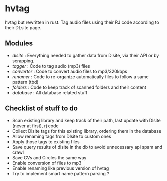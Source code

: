 # hvtag
hvtag but rewritten in rust. Tag audio files using their RJ code according to their DLsite page.

## Modules
- *dlsite* : Everything needed to gather data from Dlsite, via their API or by scrapping.
- *tagger* : Code to tag audio (mp3) files
- *converter* : Code to convert audio files to mp3/320kbps
- *renamer* : Code to re-organize automatically files to follow a same pattern (tbd)
- *folders* : Code to keep track of scanned folders and their content
- *database* : All database related stuff

## Checklist of stuff to do
- Scan existing library and keep track of their path, last update with Dlsite (never at first), rj code
- Collect Dlsite tags for this existing library, ordering them in the database
- Allow renaming tags from Dlsite to custom ones
- Apply those tags to existing files
- Save query results of dlsite in the db to avoid unnecessary api spam and crawl
- Save CVs and Circles the same way
- Enable conversion of files to mp3
- Enable renaming like previous version of hvtag
- Try to implement smart name pattern parsing ?
